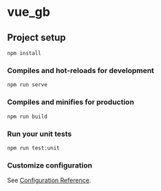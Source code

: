 # vue_gb

## Project setup
```
npm install
```
### Compiles and hot-reloads for development
```
npm run serve
```
### Compiles and minifies for production
```
npm run build
```
### Run your unit tests
```
npm run test:unit
```
### Customize configuration
See [Configuration Reference](https://cli.vuejs.org/config/).
